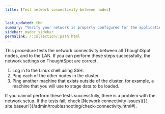 ```yaml
---
title: [Test network connectivity between nodes]


last_updated: tbd
summary: "Verify your network is properly configured for the application."
sidebar: mydoc_sidebar
permalink: /:collection/:path.html
---
```

This procedure tests the network connectivity between all ThoughtSpot nodes, and to the LAN. If you can perform these steps successfully, the network settings on ThoughtSpot are correct.

1. Log in to the Linux shell using SSH.
2. Ping each of the other nodes in the cluster.
3. Ping another machine that exists outside of the cluster, for example, a machine that you will use to stage data to be loaded.

If you cannot perform these tests successfully, there is a problem with the network setup. If the tests fail, check [Network connectivity issues]({{ site.baseurl }}/admin/troubleshooting/check-connectivity.html#).
